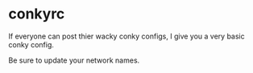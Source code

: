 # conkyrc

If everyone can post thier wacky conky configs, I give you a very basic conky config.

Be sure to update your network names. 
